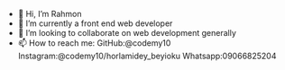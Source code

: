 - 👋 Hi, I’m Rahmon
- 🌱 I’m currently a front end web developer
- 💞️ I’m looking to collaborate on web development generally
- 📫 How to reach me:
GitHub:@codemy10
Instagram:@codemy10/horlamidey_beyioku
Whatsapp:09066825204
<!---
Codemy10/Codemy10 is a ✨ special ✨ repository because its `README.md` (this file) appears on your GitHub profile.
You can click the Preview link to take a look at your changes.
--->

